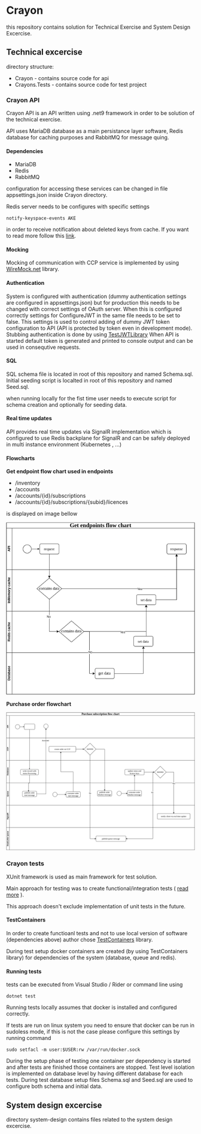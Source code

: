 # Crayon

this repository contains solution for Technical Exercise and System Design Excercise.

## Technical excercise

directory structure:
* Crayon - contains source code for api
* Crayons.Tests - contains source code for test project

### Crayon API

Crayon API is an API written using .net9 framework in order to be solution of the technical exercise.

API uses MariaDB database as a main persistance layer software, Redis database for caching purposes and RabbitMQ for message quing.

#### Dependencies
* MariaDB
* Redis
* RabbitMQ

configuration for accessing these services can be changed in file appsettings.json inside Crayon directory.

Redis server needs to be configures with specific settings
```
notify-keyspace-events AKE
```

in order to receive notification about deleted keys from cache.
If you want to read more follow this [link](https://www.dejandjenic.com/blogs/caching-exploration-in-dotnet.html).

#### Mocking

Mocking of communication with CCP service is implemented by using [WireMock.net](https://github.com/WireMock-Net/WireMock.Net) library.


#### Authentication

System is configured with authentication (dummy authentication settings are configured in appsettings.json) but for production this needs to be changed with correct settings of OAuth server.
When this is configured correctly settings for ConfigureJWT in the same file needs to be set to false.
This settings is used to control adding of dummy JWT token configuration to API (API is protected by token even in development mode).
Stubbing authentication is done by using [TestJWTLibrary](https://www.dejandjenic.com/projects/testjwtlibrary/index.html)
When API is started default token is generated and printed to console output and can be used in consequtive requests.

#### SQL

SQL schema file is located in root of this repository and named Schema.sql.
Initial seeding script is localted in root of this repository and named Seed.sql.

when running locally for the fist time user needs to execute script for schema creation and optionally for seeding data.

#### Real time updates

API provides real time updates via SignalR implementation which is configured to use Redis backplane for SignalR and can be safely deployed in multi instance environment (Kubernetes , ...)


#### Flowcharts

**Get endpoint flow chart used in endpoints**

* /inventory
* /accounts
* /accounts/{id}/subscriptions
* /accounts/{id}/subscriptions/{subid}/licences

is displayed on image bellow

![Get endpoints flow chart](charts/GetEndpointsFlowChart.png "get")


**Purchase order flowchart**

![Purchase flow chart](charts/Purchase.png "get")


### Crayon tests

XUnit framework is used as main framework for test solution.

Main approach for testing was to create functional/integration tests ( [read more](https://learn.microsoft.com/en-us/aspnet/core/test/integration-tests?view=aspnetcore-9.0) ).

This approach doesn't exclude implementation of unit tests in the future.

#### TestContainers

In order to create functioanl tests and not to use local version of software (dependencies above) author chose [TestContainers](https://dotnet.testcontainers.org//) library.

During test setup docker containers are created (by using TestContainers library) for dependencies of the system (database, queue and redis).

#### Running tests
tests can be executed from Visual Studio / Rider or command line using 
```
dotnet test
```

Running tests locally assumes that docker is installed and configured correctly.

If tests are run on linux system you need to ensure that docker can be run in sudoless mode, if this is not the case please configure this settings by running command

```
sudo setfacl -m user:$USER:rw /var/run/docker.sock
```

During the setup phase of testing one container per dependency is started and after tests are finished those containers are stopped.
Test level isolation is implemented on database level by having different database for each tests.
During test database setup files Schema.sql and Seed.sql are used to configure both schema and initial data.

## System design excercise

directory system-design contains files related to the system design excercise.
